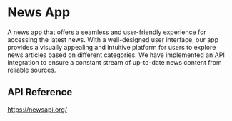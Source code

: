 # News App

A news app that offers a seamless and user-friendly experience for accessing the latest news. With a well-designed user interface, our app provides a visually appealing and intuitive platform for users to explore news articles based on different categories. We have implemented an API integration to ensure a constant stream of up-to-date news content from reliable sources.


## API Reference

https://newsapi.org/
